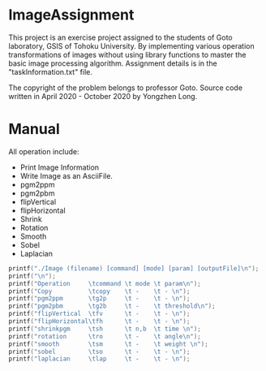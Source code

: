 # ImageAssignment

This project is an exercise project assigned to the students of Goto laboratory, GSIS of Tohoku University. 
By implementing various operation transformations of images without using library functions to master the basic image processing algorithm.
Assignment details is in the "taskInformation.txt" file.

The copyright of the problem belongs to professor Goto.
Source code written in April 2020 - October 2020 by Yongzhen Long.

# Manual

All operation include:
* Print Image Information
* Write Image as an AsciiFile.
* pgm2ppm
* pgm2pbm
* flipVertical
* flipHorizontal
* Shrink
* Rotation
* Smooth
* Sobel
* Laplacian


```c
printf("./Image (filename) [command] [mode] [param] [outputFile]\n");
printf("\n");
printf("Operation     \tcommand \t mode \t param\n");
printf("Copy          \tcopy    \t -    \t - \n");
printf("pgm2ppm       \tg2p     \t -    \t - \n");
printf("pgm2pbm       \tg2b     \t -    \t threshold\n");
printf("flipVertical  \tfv      \t -    \t - \n");
printf("flipHorizontal\tfh      \t -    \t - \n");
printf("shrinkpgm     \tsh      \t n,b  \t time \n");
printf("rotation      \tro      \t -    \t angle\n");
printf("smooth        \tsm      \t -    \t weight \n");
printf("sobel         \tso      \t -    \t - \n");
printf("laplacian     \tlap     \t -    \t - \n");
```